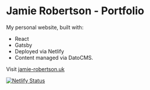 # Jamie Robertson - Portfolio

My personal website, built with:

- React
- Gatsby
- Deployed via Netlify 
- Content managed via DatoCMS.

Visit [jamie-robertson.uk](https://www.jamie-robertson.uk)

[![Netlify Status](https://api.netlify.com/api/v1/badges/38acf3c0-0e10-4f74-a05c-f022c2aa4d8a/deploy-status)](https://app.netlify.com/sites/gifted-chandrasekhar-630707/deploys)

